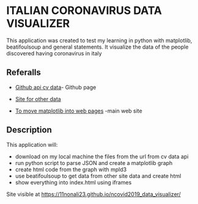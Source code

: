 # ITALIAN CORONAVIRUS DATA VISUALIZER

This application was created to test my learning in python with matplotlib, beatifoulsoup and general statements. It visualize the data of the people discovered having coronavirus in italy

## Referalls

* [Github api cv data](https://github.com/ExpDev07/coronavirus-tracker-api)- Github page

* [Site for other data](https://lab24.ilsole24ore.com/coronavirus/)

* [To move matplotlib into web pages](https://mpld3.github.io/) -main web site

## Description

This application will:

* download on my local machine the files from the url from cv data api
* run python script to parse JSON and create a matplotlib graph
* create html code from the graph with mpld3
* use beatifoulsoup to get data from other site data and create html
* show everything into index.html using iframes
    
    
Site visible at https://11nonali23.github.io/ncovid2019_data_visualizer/
